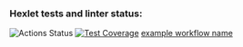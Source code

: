 ### Hexlet tests and linter status:
![Actions Status](/workflows/hexlet-check/badge.svg)
[![Test Coverage](https://api.codeclimate.com/v1/badges/a99a88d28ad37a79dbf6/test_coverage)](https://codeclimate.com/github/codeclimate/codeclimate/test_coverage)
[example workflow name](https://github.com/actions/hello-world/workflows/Greet%20Everyone/badge.svg)

